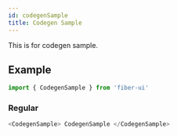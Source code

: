 ```yaml
---
id: codegenSample
title: Codegen Sample
---
```


This is for codegen sample.

## Example

```js
import { CodegenSample } from 'fiber-ui'
```

### Regular

```js live
<CodegenSample> CodegenSample </CodegenSample>
```
